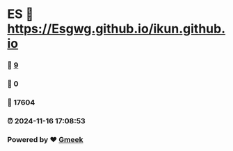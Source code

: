 # ES :link: https://Esgwg.github.io/ikun.github.io 
### :page_facing_up: [9](https://Esgwg.github.io/ikun.github.io/tag.html) 
### :speech_balloon: 0 
### :hibiscus: 17604 
### :alarm_clock: 2024-11-16 17:08:53 
### Powered by :heart: [Gmeek](https://github.com/Meekdai/Gmeek)
